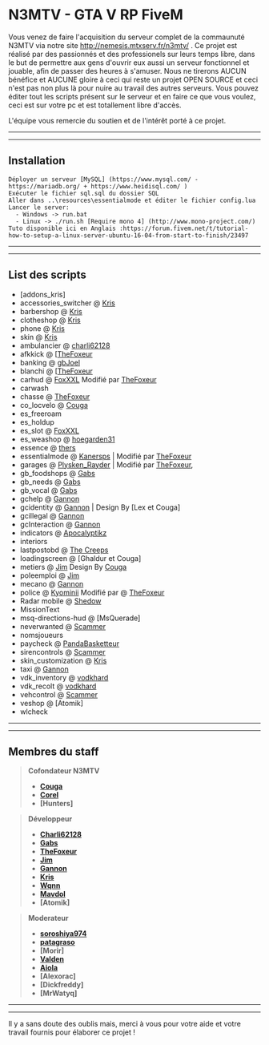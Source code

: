 # N3MTV - GTA V RP FiveM

Vous venez de faire l'acquisition du serveur complet de la commaunuté N3MTV via notre site http://nemesis.mtxserv.fr/n3mtv/ .
Ce projet est réalisé par des passionnés et  des professionels sur leurs temps libre, dans le but de permettre aux gens d'ouvrir eux aussi un serveur fonctionnel et jouable, afin de passer des heures à s'amuser.
Nous ne tirerons AUCUN bénéfice et AUCUNE gloire à ceci qui reste un projet OPEN SOURCE et ceci n'est pas non plus là pour nuire au travail des autres serveurs.
Vous pouvez éditer tout les scripts présent sur le serveur et en faire ce que vous voulez, ceci est sur votre pc et est totallement libre d'accès.

L'équipe vous remercie du soutien et de l'intérêt porté à ce projet.

______________________
______________________


## Installation
```
Déployer un serveur [MySQL] (https://www.mysql.com/ - https://mariadb.org/ + https://www.heidisql.com/ )  
Exécuter le fichier sql.sql du dossier SQL
Aller dans ..\resources\essentialmode et éditer le fichier config.lua
Lancer le server:
  - Windows -> run.bat  
  - Linux -> ./run.sh [Require mono 4] (http://www.mono-project.com/)  
Tuto disponible ici en Anglais :https://forum.fivem.net/t/tutorial-how-to-setup-a-linux-server-ubuntu-16-04-from-start-to-finish/23497
```

______________________
______________________

## List des scripts
- [addons_kris]
- accessories_switcher @ [Kris]
- barbershop @ [Kris]
- clotheshop @ [Kris]
- phone @ [Kris]
- skin @ [Kris]
- ambulancier @ [charli62128]
- afkkick @ [[TheFoxeur]
- banking @ [gbJoel]
- blanchi @ [[TheFoxeur]
- carhud @ [FoxXXL] Modifié par [TheFoxeur]
- carwash
- chasse @ [TheFoxeur]
- co_locvelo @ [Couga]
- es_freeroam
- es_holdup 
- es_slot @ [FoxXXL]
- es_weashop @ [hoegarden31]
- essence @ [thers]
- essentialmode @ [Kanersps] | Modifié par [TheFoxeur]
- garages @ [Plysken_Rayder] | Modifié par [TheFoxeur], 
- gb_foodshops @ [Gabs]
- gb_needs @ [Gabs]
- gb_vocal @ [Gabs]
- gchelp @ [Gannon]
- gcidentity @ [Gannon] | Design By [Lex et Couga]
- gcillegal @ [Gannon]
- gcInteraction @ [Gannon]
- indicators @ [Apocalyptikz]
- interiors
- lastpostobd @ [The Creeps]
- loadingscreen @ [Ghaldur et Couga]
- metiers @ [Jim] Design By [Couga]
- poleemploi @ [Jim]
- mecano @ [Gannon]
- police @ [Kyominii] Modifié par @ [TheFoxeur]
- Radar mobile @ [Shedow]
- MissionText
- msq-directions-hud @ [MsQuerade]
- neverwanted @ [Scammer]
- nomsjoueurs
- paycheck @ [PandaBasketteur]
- sirencontrols @ [Scammer]
- skin_customization @ [Kris]
- taxi @ [Gannon]
- vdk_inventory @ [vodkhard]
- vdk_recolt @ [vodkhard]
- vehcontrol @ [Scammer]
- veshop @ [Atomik]
- wlcheck

______________________
______________________

## Membres du staff

> **Cofondateur N3MTV**  
> - **[Couga]**  
> - **[Corel]**  
> - **[Hunters]**  

> **Développeur**  
> - **[Charli62128]**  
> - **[Gabs]**  
> - **[TheFoxeur]**  
> - **[Jim]**  
> - **[Gannon]**  
> - **[Kris]**
> - **[Wqnn]**
> - **[Mavdol]**
> - **[Atomik]**

> **Moderateur** 
> - **[soroshiya974]**  
> - **[patagraso]**
> - **[Morir]**
> - **[Valden]**
> - **[Aiola]**
> - **[Alexorac]**
> - **[Dickfreddy]**
> - **[MrWatyq]**

______________________
______________________

[Couga]: <https://www.twitch.tv/n3mtv>
[Corel]: <https://www.twitch.tv/n3mtv>
[Hunter]: <https://www.twitch.tv/n3mtv>

[Charli62128]: <>
[Gabs]: <https://github.com/gabsgold>
[Gannon]: <https://github.com/Gannon001>
[TheFoxeur]: <>
[Jim]: <>
[Bastien]: <https://www.ubisoft.com/fr-fr/>
[Kris]: <>
[Shedow]: <https://steamcommunity.com/id/Shedow_Nympha/>
[Valden]: <https://www.twitch.tv/valden_>
[Mavdol]: <>
[Jyben]: <>
[Wqnn]: <http://thibaultgeoffroy.fr/>

[soroshiya974]: <https://www.twitch.tv/soroshiya974>
[patagraso]: <https://www.twitch.tv/patograso>
[aiola]: <https://www.twitch.tv/patograso>

[vodkhard]: <https://github.com/vodkhard>
[Kanersps]: <https://forum.fivem.net/t/release-essentialmode-base/3665>
[Scammer]: <https://github.com/pongo1231/>
[Apocalyptikz]: <https://forum.fivem.net/t/release-turn-signals-indicators-server-sided/3035>
[Plysken_Rayder]: <https://github.com/plysken>
[thers]: <https://github.com/thers>
[hoegarden31]: <https://github.com/boermansjo/>
[FoxXXL]: <https://forum.fivem.net/t/release-essentialmode-slot-machine/18989>
[gbJoel]: <https://github.com/gbjoel/simplebanking>
[The Creeps]: <https://github.com/The-Creeps/5M>
[PandaBasketteur]: <https://github.com/PandaBasketteur/Jobs-System-and-Paycheck>
[Kyominii]: <https://github.com/Kyominii/Cops_FiveM>
Il y a sans doute des oublis mais, merci à vous pour votre aide et votre travail fournis pour élaborer ce projet !